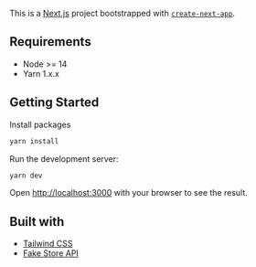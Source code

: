 This is a [Next.js](https://nextjs.org/) project bootstrapped with [`create-next-app`](https://github.com/vercel/next.js/tree/canary/packages/create-next-app).

## Requirements

- Node >= 14
- Yarn 1.x.x

## Getting Started

Install packages

```bash
yarn install
```

Run the development server:

```bash
yarn dev
```

Open [http://localhost:3000](http://localhost:3000) with your browser to see the result.

## Built with

- [Tailwind CSS](https://tailwindcss.com)
- [Fake Store API](https://fakestoreapi.com)
